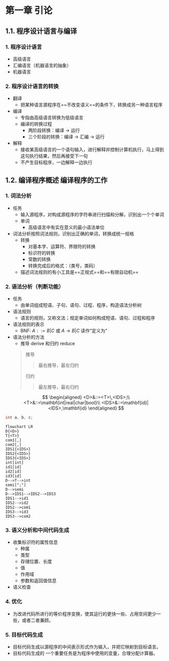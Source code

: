 # 第一章 引论

## 1.1. 程序设计语言与编译

### 1. 程序设计语言

- 高级语言
- 汇编语言（机器语言的抽象）
- 机器语言

### 2. 程序设计语言的转换

- 翻译
    - 把某种语言源程序在==不改变语义==的条件下，转换成另一种语言程序
- 编译
    - 专指由高级语言转换为低级语言
    - 编译的转换过程
        - 两阶段转换：编译 → 运行
        - 三个阶段的转换：编译 → 汇编 → 运行
- 解释
    - 接收某高级语言的一个语句输入，进行解释并控制计算机执行，马上得到这句执行结果，然后再接受下一句
    - 不产生目标程序，一边解释一边执行

## 1.2. 编译程序概述 编译程序的工作

### 1. 词法分析

- 任务
    - 输入源程序，对构成源程序的字符串进行扫描和分解，识别出一个个单词
    - 单词
        - 高级语言中有实在意义的最小语法单位
- 词法分析按照词法规则，识别出正确的单词，转换成统一规格
    - 转换
        - 对基本字、运算符、界限符的转换
        - 标识符的转换
        - 常数的转换
        - 转换完成后的格式：（类号，类码）
    - 描述词法规则的有小工具是==正规式==和==有限自动机==

### 2. 语法分析（判断功能）

- 任务
    - 由单词组成短语、子句、语句、过程、程序，构造语法分析树
- 语法规则
    - 语言的规则，又称文法；规定单词如何构成短语、语句、过程和程序
- 语法规则的表示
    - BNF: $A::=B|C$ 或 $A\rightarrow B|C$ 读作“定义为”
- 语法分析的方法
    - 推导 derive 和归约 reduce
    > 推导
    >> 最右推导，最左归约
    >
    > 归约
    >> 最左推导，最右归约

$$
\begin{aligned}
<D>&::=<T>\,<IDS>;\\
<T>&::=\mathbf{int|real|char|bool}\\
<IDS>&::=\mathbf{id}|<IDS>,\mathbf{id}
\end{aligned}
$$

```c
int a, b, c;
```

```mermaid
flowchart LR
D{<D>}
T{<T>}
com1[,]
com2[,]
IDS1{<IDS>}
IDS2{<IDS>}
IDS3{<IDS>}
int[int]
id1[id]
id2[id]
id3[id]
D-->T-->int
semi[";"]
D-->semi
D-->IDS1-->IDS2-->IDS3
IDS1-->id1
IDS2-->id2
IDS2-->com1
IDS3-->id3
IDS3-->com2
```


### 3. 语义分析和中间代码生成

- 收集标识符的属性信息
    - 种属
    - 类型
    - 存储位置、长度
    - 值
    - 作用域
    - 参数和返回值信息
- 语义检查

### 4. 优化

- 为改进代码所进行的等价程序变换，使其运行的更快一些、占用空间更少一些，或者二者兼顾。

### 5. 目标代码生成

- 目标代码生成以源程序的中间表示形式作为输入，并把它映射到目标语言。
- 目标代码生成的 一个重要任务是为程序中使用的变量，合理分配计算器。


